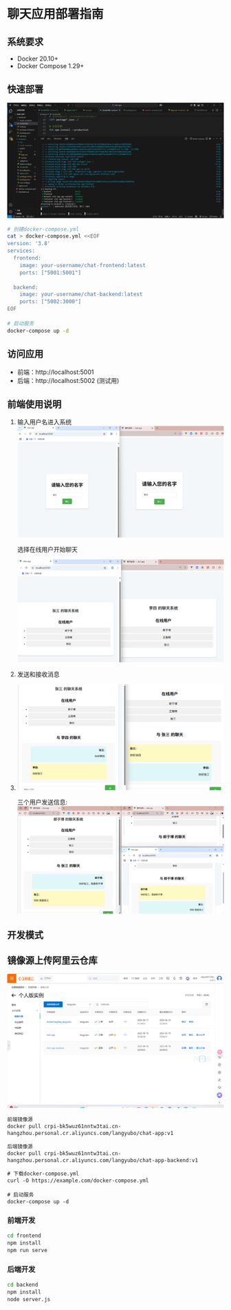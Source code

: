 # 聊天应用部署指南

## 系统要求
- Docker 20.10+
- Docker Compose 1.29+

## 快速部署

![04a5a867157db3bcafb2f5753645303](/../README.assets/04a5a867157db3bcafb2f5753645303.png)

```bash
# 创建docker-compose.yml
cat > docker-compose.yml <<EOF
version: '3.8'
services:
  frontend:
    image: your-username/chat-frontend:latest
    ports: ["5001:5001"]
    
  backend:
    image: your-username/chat-backend:latest
    ports: ["5002:3000"]
EOF

# 启动服务
docker-compose up -d
```

## 访问应用
- 前端：http://localhost:5001
- 后端：http://localhost:5002 (测试用)

## 前端使用说明
1. 输入用户名进入系统![c47363831af704dc925318b3653618c](/../README.assets/c47363831af704dc925318b3653618c.png)
   
   选择在线用户开始聊天
   
   ![8cf1c7dc47100d06b9bce38e3304bb5](/../README.assets/8cf1c7dc47100d06b9bce38e3304bb5.png)
   
2. 发送和接收消息

3. ![8f394711ea7df177494129ed5493196](/../README.assets/8f394711ea7df177494129ed5493196.png)

   三个用户发送信息:![675dae077ef9dcf54fa11e53cd9261f](/../README.assets/675dae077ef9dcf54fa11e53cd9261f.png)


## 开发模式

## 镜像源上传阿里云仓库

![image-20250618223215992](/../README.assets/image-20250618223215992.png)

```
前端镜像源
docker pull crpi-bk5wuz61nntw3tai.cn-hangzhou.personal.cr.aliyuncs.com/langyubo/chat-app:v1
```

```
后端镜像源
docker pull crpi-bk5wuz61nntw3tai.cn-hangzhou.personal.cr.aliyuncs.com/langyubo/chat-app-backend:v1
```

```
# 下载docker-compose.yml
curl -O https://example.com/docker-compose.yml

# 启动服务
docker-compose up -d
```

### 前端开发

```bash
cd frontend
npm install
npm run serve
```

### 后端开发
```bash
cd backend
npm install
node server.js
```